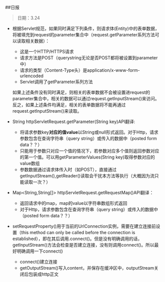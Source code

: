 ##日报
> 日期：3.24

* 根据Servlet规范，如果同时满足下列条件，则请求体(Entity)中的表单数据，将被填充到request的parameter集合中（request.getParameter系列方法可以读取相关数据）：
	* 这是一个HTTP/HTTPS请求
	* 请求方法是POST（querystring无论是否POST都将被设置到parameter中）
	* 请求的类型（Content-Type头）是application/x-www-form-urlencoded
	* Servlet调用了getParameter系列方法

	如果上述条件没有同时满足，则相关的表单数据不会被设置进request的parameter集合中，相关的数据可以通过request.getInputStream()来访问。反之，如果上述条件均满足，相关的表单数据将不能再通过request.getInputStream()来读取。
* String httpServletRequest.getParameter(String key)API翻译:
	* 将请求参数key**对应的值value**以String或null形式返回。对于Http，请求参数包含在查询字符串（query string）或传入的数据中（posted form data？？）
	* 只能用于参数只对应一个值的情况下，若参数对应多个值则返回参数对应的第一个值。可以用getParameterValues(String key)取得参数对应的value数组
	* 参数数据通过请求体传入时（如POST），直接通过getInputStream(),getReader()读取会干扰本方法等执行（大概因为流只能读取一次？）
* Map\<String,String[]> httpServletRequest.getRequestMap()API翻译：
	* 返回请求中的map，map的value以字符串数组形式返回 
	* 对于Http，请求参数包含在查询字符串（query string）或传入的数据中（posted form data？？）
* setRequestProperty()用于当前的UrlConnection实例，需要在建立连接前设置（this method can only be called before the connection is established），即在其后调用.connect()。但是没有明确调用的话，getInputStream()方法会检查是否建立连接，没有则调用connect()。所以最好明确调用一下connect()
	* connect()建立连接
	* getOutputStream()写入content，并保存在缓冲区中，outputStream关闭后包装成http正文
